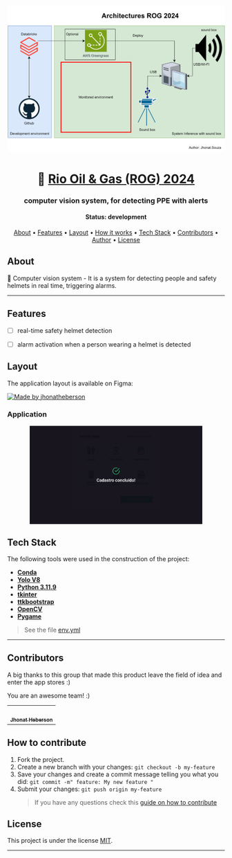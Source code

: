 <h1 align="center">
    <img alt="Ecoleta" title="#Ecoleta" src="./assets/banner.svg" />
</h1>

<h1 align="center">
   🙂 <a href="#"> Rio Oil & Gas (ROG) 2024 </a>
</h1>

<h3 align="center">
    computer vision system, for detecting PPE with alerts
</h3>

</p>

<h4 align="center">
	 Status: development
    <!-- Status: Finished -->
</h4>

<p align="center">
 <a href="#about">About</a> •
 <a href="#features">Features</a> •
 <a href="#layout">Layout</a> •
 <a href="#how-it-works">How it works</a> •
 <a href="#tech-stack">Tech Stack</a> •
 <a href="#contributors">Contributors</a> •
 <a href="#author">Author</a> •
 <a href="#user-content-license">License</a>

</p>

## About


🌌 Computer vision system - It is a system for detecting people and safety helmets in real time, triggering alarms.


---

## Features

- [ ] real-time safety helmet detection
- [ ] alarm activation when a person wearing a helmet is detected




## Layout

The application layout is available on Figma:

<a href="https://www.figma.com/file/1SxgOMojOB2zYT0Mdk28lB/Ecoleta?node-id=136%3A546">
  <img alt="Made by jhonatheberson" src="https://img.shields.io/badge/Acessar%20Layout%20-Figma-%2304D361">
</a>

### Application

<p align="center" style="display: flex; align-items: flex-start; justify-content: center;">
  <img alt="Ecoleta" title="#Ecoleta" src="./assets/sucesso-web.svg" width="400px">
</p>

<!-- --- -->

<!-- ## How it works -->

<!-- This project is divided into three parts:

1. Backend (server folder)
2. Frontend (web folder) -->


<!-- Both Frontend and Mobile need the Backend to be running to work.

### Pre-requisites

Before you begin, you will need to have the following tools installed on your machine:
[Git](https://git-scm.com), [Node.js](https://nodejs.org/en/).
In addition, it is good to have an editor to work with the code like [VSCode](https://code.visualstudio.com/) -->

<!-- #### Rodando o Backend (servidor)

```bash

# Clone this repository
$ git clone git@github.com:jhonatheberson/README-ecoleta.git

# Access the project folder cmd/terminal
$ cd README-ecoleta

# go to the server folder
$ cd server

# install the dependencies
$ npm install

# Run the application in development mode
$ npm run dev:server

# The server will start at port: 3333 - go to http://localhost:3333

``` -->


<!-- #### Running the web application (Frontend)

```bash

# Clone this repository
$ git clone git@github.com: jhonatheberson / README-ecoleta.git

# Access the project folder in your terminal
$ cd README-ecoleta

# Go to the Front End application folder
$ cd web

# Install the dependencies
$ npm install

# Run the application in development mode
$ npm run start

# The application will open on the port: 3000 - go to http://localhost:3000

``` -->

<!-- --- -->

## Tech Stack

The following tools were used in the construction of the project:

- **[Conda](https://conda.io/projects/conda/en/latest/index.html)**
- **[Yolo V8](https://docs.ultralytics.com/models/yolov8/)**
- **[Python 3.11.9](https://www.python.org/downloads/release/python-3119/)**
- **[tkinter](https://docs.python.org/pt-br/3/library/tkinter.html)**
- **[ttkbootstrap](https://ttkbootstrap.readthedocs.io/en/latest/)**
- **[OpenCV](https://docs.opencv.org/master/index.html)**
- **[Pygame](https://pypi.org/project/pygame/)**

> See the file [env.yml](https://github.com/radixeng/ROG-2024/blob/master/package.json)



---

## Contributors

A big thanks to this group that made this product leave the field of idea and enter the app stores :)

You are an awesome team! :)


<table>
  <tr>
    <td align="center"><a href="https://github.com/jhonatheberson"><img style="border-radius: 50%;" src="https://avatars.githubusercontent.com/u/42505240?s=400&u=32dacbd7e3a6b15b32c0e2006973beaf0269680b&v=4" width="100px;" alt=""/><br /><sub><b>Jhonat Heberson</b></sub></a><br />

  </tr>

</table>

## How to contribute

1. Fork the project.
2. Create a new branch with your changes: `git checkout -b my-feature`
3. Save your changes and create a commit message telling you what you did: `git commit -m" feature: My new feature "`
4. Submit your changes: `git push origin my-feature`
   > If you have any questions check this [guide on how to contribute](./CONTRIBUTING.md)



## License

This project is under the license [MIT](./LICENSE).

---
